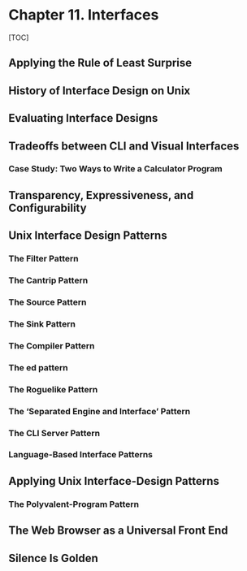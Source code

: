 # Chapter 11. Interfaces

[TOC]

## Applying the Rule of Least Surprise

## History of Interface Design on Unix

## Evaluating Interface Designs

## Tradeoffs between CLI and Visual Interfaces

### Case Study: Two Ways to Write a Calculator Program

## Transparency, Expressiveness, and Configurability

## Unix Interface Design Patterns

### The Filter Pattern

### The Cantrip Pattern

### The Source Pattern

### The Sink Pattern

### The Compiler Pattern

### The ed pattern

### The Roguelike Pattern

### The ‘Separated Engine and Interface’ Pattern

### The CLI Server Pattern

### Language-Based Interface Patterns

## Applying Unix Interface-Design Patterns

### The Polyvalent-Program Pattern

## The Web Browser as a Universal Front End

## Silence Is Golden
